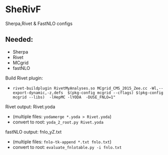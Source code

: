 # SheRivF
Sherpa,Rivet &amp; FastNLO configs


## Needed:
* Sherpa
* Rivet
* MCgrid
* fastNLO


Build Rivet plugin:
* `rivet-buildplugin RivetMyAnalyses.so MCgrid_CMS_2015_Zee.cc -Wl,--export-dynamic,-z,defs  $(pkg-config mcgrid --cflags) $(pkg-config mcgrid --libs)  -lHepMC -lYODA  -DUSE_FNLO=1"`

Rivet output: Rivet.yoda
* (multiple files: `yodamerge *.yoda > Rivet.yoda`)
* convert to root: `yoda_2_root.py Rivet.yoda`

fastNLO output: fnlo_yZ.txt
* (multiple files: `fnlo-tk-append *.txt fnlo.txt`)
* convert to root: `evaluate_fnlotable.py -i fnlo.txt`
